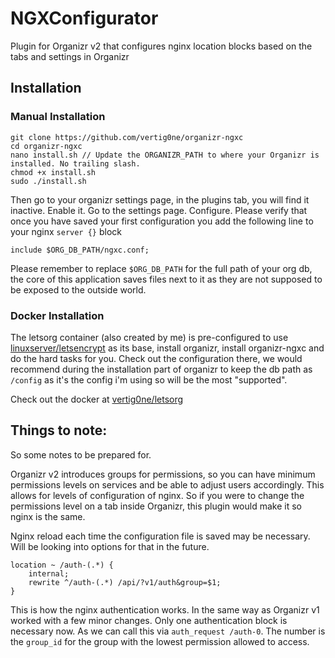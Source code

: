 # NGXConfigurator

Plugin for Organizr v2 that configures nginx location blocks based on the tabs and settings in Organizr

## Installation

### Manual Installation

    git clone https://github.com/vertig0ne/organizr-ngxc
    cd organizr-ngxc
    nano install.sh // Update the ORGANIZR_PATH to where your Organizr is installed. No trailing slash.
    chmod +x install.sh
    sudo ./install.sh

Then go to your organizr settings page, in the plugins tab, you will find it inactive. Enable it. Go to the settings page. Configure.
Please verify that once you have saved your first configuration you add the following line to your nginx `server {}` block

    include $ORG_DB_PATH/ngxc.conf;

Please remember to replace `$ORG_DB_PATH` for the full path of your org db, the core of this application saves files next to it as they are not supposed to be exposed to the outside world.

### Docker Installation

The letsorg container (also created by me) is pre-configured to use [linuxserver/letsencrypt](https://github.com/linuxserver/docker-letsencrypt) as its base, install organizr, install organizr-ngxc and do the hard tasks for you. Check out the configuration there, we would recommend during the installation part of organizr to keep the db path as `/config` as it's  the config i'm using so will be the most "supported".

Check out the docker at [vertig0ne/letsorg](https://hub.docker.com/r/vertig0ne/letsorg)

## Things to note:
So some notes to be prepared for.

Organizr v2 introduces groups for permissions, so you can have minimum permissions levels on services and be able to adjust users accordingly. This allows for levels of configuration of nginx. So if you were to change the permissions level on a tab inside Organizr, this plugin would make it so nginx is the same.

Nginx reload each time the configuration file is saved may be necessary. Will be looking into options for that in the future.


    location ~ /auth-(.*) {
        internal;
        rewrite ^/auth-(.*) /api/?v1/auth&group=$1;
    }
    
This is how the nginx authentication works. In the same way as Organizr v1 worked with a few minor changes. Only one authentication block is necessary now. As we can call this via `auth_request /auth-0`. The number is the `group_id` for the group with the lowest permission allowed to access.
